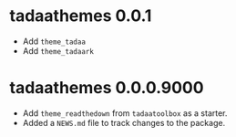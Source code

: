 # tadaathemes 0.0.1

* Add `theme_tadaa`
* Add `theme_tadaark`

# tadaathemes 0.0.0.9000

* Add `theme_readthedown` from `tadaatoolbox` as a starter.
* Added a `NEWS.md` file to track changes to the package.
